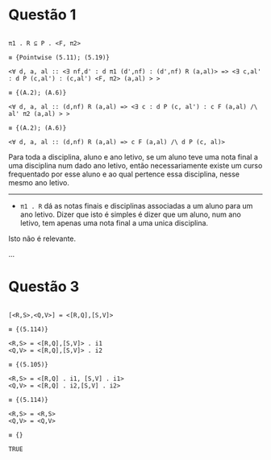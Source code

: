 # Questão 1

```

π1 . R ⊆ P . <F, π2>

≡ {Pointwise (5.11); (5.19)}

<∀ d, a, al :: <∃ nf,d' : d π1 (d',nf) : (d',nf) R (a,al)> => <∃ c,al' : d P (c,al') : (c,al') <F, π2> (a,al) > >

≡ {(A.2); (A.6)}

<∀ d, a, al :: (d,nf) R (a,al) => <∃ c : d P (c, al') : c F (a,al) /\ al' π2 (a,al) > >

≡ {(A.2); (A.6)}

<∀ d, a, al :: (d,nf) R (a,al) => c F (a,al) /\ d P (c, al)>

```

Para toda a disciplina, aluno e ano letivo, se um aluno teve uma nota final a uma disciplina num dado ano letivo, então necessariamente existe um curso frequentado por esse aluno e ao qual pertence essa disciplina, nesse mesmo ano letivo.

---

- `π1 . R` dá as notas finais e disciplinas associadas a um aluno para um ano letivo.
Dizer que isto é simples é dizer que um aluno, num ano letivo, tem apenas uma nota final a uma unica disciplina.

Isto não é relevante.

...

# Questão 3

```

[<R,S>,<Q,V>] = <[R,Q],[S,V]>

≡ {(5.114)}

<R,S> = <[R,Q],[S,V]> . i1
<Q,V> = <[R,Q],[S,V]> . i2

≡ {(5.105)}

<R,S> = <[R,Q] . i1, [S,V] . i1>
<Q,V> = <[R,Q] . i2,[S,V] . i2>

≡ {(5.114)}

<R,S> = <R,S>
<Q,V> = <Q,V>

≡ {}

TRUE


```


